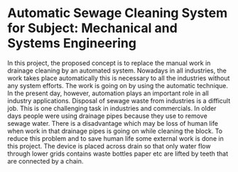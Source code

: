 # Automatic Sewage Cleaning System for Subject: Mechanical and Systems Engineering

In this project, the proposed concept is to replace the manual work in drainage cleaning by
an automated system. Nowadays in all industries, the work takes place automatically this is
necessary to all the industries without any system efforts. The work is going on by using the
automatic technique. In the present day, however, automation plays an important role in all
industry applications. Disposal of sewage waste from industries is a difficult job. This is one
challenging task in industries and commercials. In older days people were using drainage
pipes because they use to remove sewage water. There is a disadvantage which may be loss
of human life when work in that drainage pipes is going on while cleaning the block. To
reduce this problem and to save human life some external work is done in this project. The
device is placed across drain so that only water flow through lower grids contains waste
bottles paper etc are lifted by teeth that are connected by a chain.
